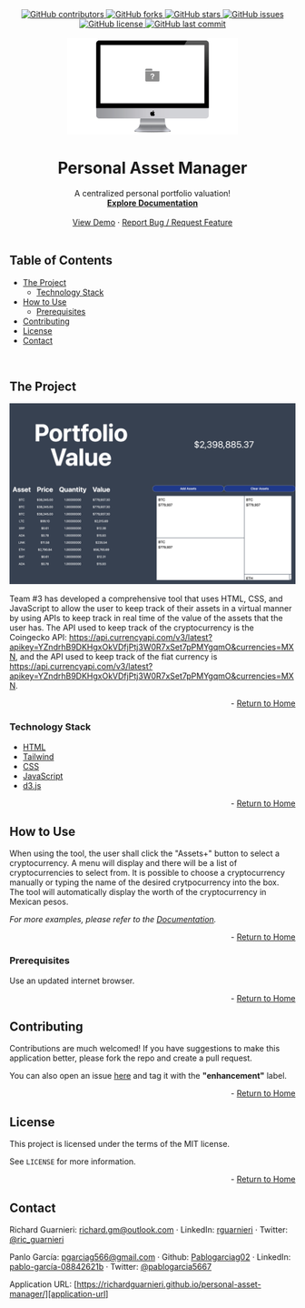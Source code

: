 <!-- This template was created following The Markdown Guide - https://www.markdownguide.org/ -->

<!-- If you are editing this README.md on VS Code, please highlight and replace the following keywords enclosed in backticks (``) using:
* MacOS: CMD + Shift + L
* Windows: CRTL + Shift + L

Project Description: `In an uncertain economic enviornment, being aware of one's personal finance has become crucial to most individuals, especially considering the high rate of inflation that we are going through in 2022. Economists predict that future pensions will not be enough to support the mayority of workers. 

With that in mind, team #3 has developed a tool that helps to keep track of one's personal finances in an orderly manner in cryptocurrency shown in Mexican pesos. There is also a graphic aid in the form of a tree map that will allow the user to better understand the configuration of their assets by showing the percentage of the asset in their portfolio.`
-->

<!-- Please also update the following links -->
[logo]: ./img/logo.png
[application-image]: ./img/app-image.png
[application-url]: https://richardguarnieri.github.io/personal-asset-manager/

<div id="home"><div> 

<!-- Badges / Shields -->
<!-- These were created using https://shields.io/ - feel free to replace / create yours by modifying links below: -->

<div align="center">
    <a href="https://github.com/richardguarnieri/personal-asset-manager/graphs/contributors">
        <img alt="GitHub contributors" src="https://img.shields.io/github/contributors/richardguarnieri/personal-asset-manager?style=for-the-badge">
    <a>
     <a href="https://github.com/richardguarnieri/personal-asset-manager/network/members">
        <img alt="GitHub forks" src="https://img.shields.io/github/forks/richardguarnieri/personal-asset-manager?style=for-the-badge">
    <a>
     <a href="https://github.com/richardguarnieri/personal-asset-manager/stargazers">
        <img alt="GitHub stars" src="https://img.shields.io/github/stars/richardguarnieri/personal-asset-manager?style=for-the-badge">
    <a>
     <a href="https://github.com/richardguarnieri/personal-asset-manager/issues">
        <img alt="GitHub issues" src="https://img.shields.io/github/issues/richardguarnieri/personal-asset-manager?style=for-the-badge">
    <a>
     <a href="https://github.com/richardguarnieri/personal-asset-manager/blob/main/LICENSE">
        <img alt="GitHub license" src="https://img.shields.io/github/license/richardguarnieri/personal-asset-manager?label=license&style=for-the-badge">
    <a>
     <a href="https://github.com/richardguarnieri/personal-asset-manager/commits/main">
        <img alt="GitHub last commit" src="https://img.shields.io/github/last-commit/richardguarnieri/personal-asset-manager?style=for-the-badge">
    <a>
</div>
<br>


<!-- Header -->

<div align="center">
    <a href="https://github.com/richardguarnieri/personal-asset-manager">
        <img src="./img/logo.png" alt="Logo" width="300" height="auto">
    </a>
    <h1 align="center">Personal Asset Manager</h1>
    <div>
        A centralized personal portfolio valuation!
        <br>
        <a href="https://github.com/richardguarnieri/personal-asset-manager">
            <strong>Explore Documentation</strong>
        </a>
        <br>
        <br>
        <a href="https://github.com/richardguarnieri/personal-asset-manager">View Demo</a>
        ·
        <a href="https://github.com/richardguarnieri/personal-asset-manager/issues">Report Bug / Request Feature</a>
    </div>
</div>
<br>


<!-- Table of Contents -->
## Table of Contents
- [The Project](#the-project)
    - [Technology Stack](#technology-stack)
- [How to Use](#how-to-use)
    - [Prerequisites](#prerequisites)
- [Contributing](#contributing)
- [License](#license)
- [Contact](#contact)
<br>


<!-- The Project -->
## The Project

[![Application Image][application-image]][application-url]

Team #3 has developed a comprehensive tool that uses HTML, CSS, and JavaScript to allow the user to keep track of their assets in a virtual manner by using APIs to keep track in real time of the value of the assets that the  user has. 
The API used to keep track of the cryptocurrency is the Coingecko API: https://api.currencyapi.com/v3/latest?apikey=YZndrhB9DKHgxOkVDfjPtj3W0R7xSet7pPMYgqmO&currencies=MXN, and the API used to keep track of the fiat currency is https://api.currencyapi.com/v3/latest?apikey=YZndrhB9DKHgxOkVDfjPtj3W0R7xSet7pPMYgqmO&currencies=MXN.

<p align="right"> - <a href="#home">Return to Home</a></p>

### Technology Stack

* [HTML](https://html.spec.whatwg.org/)
* [Tailwind](https://tailwindcss.com/)
* [CSS](https://www.w3.org/TR/CSS/#css)
* [JavaScript](https://www.ecma-international.org/publications-and-standards/standards/ecma-262/)
* [d3.js](https://d3js.org/)

<p align="right"> - <a href="#home">Return to Home</a></p>


<!-- How to Use -->
## How to Use

When using the tool, the user shall click the "Assets+" button to select a cryptocurrency. A menu will display and there will be a list of cryptocurrencies to select from. It is possible to choose a cryptocurrency manually or typing the name of the desired crytpocurrency into the box. The tool will automatically display the worth of the cryptocurrency in Mexican pesos.  

_For more examples, please refer to the [Documentation][documentation-url]._

<p align="right"> - <a href="#home">Return to Home</a></p>

### Prerequisites

Use an updated internet browser.

<p align="right"> - <a href="#home">Return to Home</a></p>


<!-- Contribuiting -->
## Contributing

Contributions are much welcomed! If you have suggestions to make this application better, please fork the repo and create a pull request. 

You can also open an issue [here][github-issues-url] and tag it with the **"enhancement"** label.

<p align="right"> - <a href="#home">Return to Home</a></p>


<!-- License -->
## License

This project is licensed under the terms of the MIT license. 

See `LICENSE` for more information.

<p align="right"> - <a href="#home">Return to Home</a></p>


<!-- Contact -->
## Contact

Richard Guarnieri: richard.gm@outlook.com · LinkedIn: [rguarnieri][linkedin-url] · Twitter: [@ric_guarnieri][twitter-url]

Panlo García: pgarciag566@gmail.com · Github: [Pablogarciag02](https://github.com/Pablogarciag02) · LinkedIn: [pablo-garcía-08842621b](https://www.linkedin.com/in/pablo-garc%C3%ADa-08842621b/) · Twitter: [@pablogarcia5667](https://twitter.com/pablogarcia5667)

Application URL: [https://richardguarnieri.github.io/personal-asset-manager/][application-url]


<!-- References, Links and Images -->
<!-- Badges / Shields Styles -->
[github-contributors-shield]: https://img.shields.io/github/contributors/richardguarnieri/personal-asset-manager?style=for-the-badge
[github-forks-shield]: https://img.shields.io/github/forks/richardguarnieri/personal-asset-manager?style=for-the-badge
[github-stars-shield]: https://img.shields.io/github/stars/richardguarnieri/personal-asset-manager?style=for-the-badge
[github-issues-shield]: https://img.shields.io/github/issues/richardguarnieri/personal-asset-manager?style=for-the-badge
[github-license-shield]: https://img.shields.io/github/license/richardguarnieri/personal-asset-manager?style=for-the-badge
[github-last-commit-shield]: https://img.shields.io/github/last-commit/richardguarnieri/personal-asset-manager?style=for-the-badge
[linkedin-shield]: https://img.shields.io/badge/-LinkedIn-black.svg?style=for-the-badge&logo=linkedin&colorB=555

<!-- Badges / Shields URL -->
[github-contributors-url]: https://github.com/richardguarnieri/personal-asset-manager/graphs/contributors
[github-forks-url]: https://github.com/richardguarnieri/personal-asset-manager/network/members
[github-stars-url]: https://github.com/richardguarnieri/personal-asset-manager/stargazers
[github-issues-url]: https://github.com/richardguarnieri/personal-asset-manager/issues
[github-license-url]: https://github.com/richardguarnieri/personal-asset-manager/blob/main/LICENSE
[linkedin-url]: https://linkedin.com/in/rguarnieri

<!-- Non Badge / Shield Reference Links -->
[documentation-url]: https://github.com/richardguarnieri/personal-asset-manager
[twitter-url]: https://twitter.com/ric_guarnieri